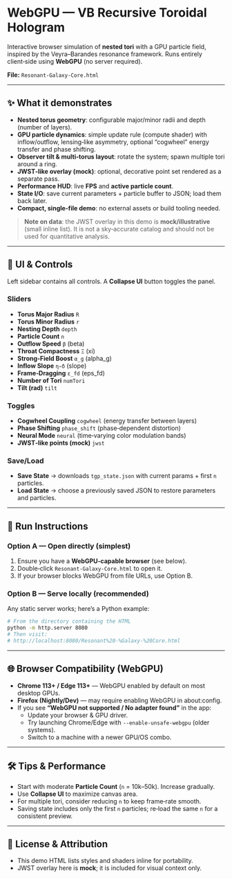 # WebGPU — VB Recursive Toroidal Hologram
Interactive browser simulation of **nested tori** with a GPU particle field, inspired by the Veyra–Barandes resonance framework. Runs entirely client‑side using **WebGPU** (no server required).

**File:** `Resonant-Galaxy-Core.html`

---

## ✨ What it demonstrates
- **Nested torus geometry**: configurable major/minor radii and depth (number of layers).
- **GPU particle dynamics**: simple update rule (compute shader) with inflow/outflow, lensing‑like asymmetry, optional “cogwheel” energy transfer and phase shifting.
- **Observer tilt & multi‑torus layout**: rotate the system; spawn multiple tori around a ring.
- **JWST‑like overlay (mock)**: optional, decorative point set rendered as a separate pass.
- **Performance HUD**: live **FPS** and **active particle count**.
- **State I/O**: save current parameters + particle buffer to JSON; load them back later.
- **Compact, single‑file demo**: no external assets or build tooling needed.

> **Note on data**: the JWST overlay in this demo is **mock/illustrative** (small inline list). It is not a sky‑accurate catalog and should not be used for quantitative analysis.

---

## 🧭 UI & Controls
Left sidebar contains all controls. A **Collapse UI** button toggles the panel.

### Sliders
- **Torus Major Radius** `R`
- **Torus Minor Radius** `r`
- **Nesting Depth** `depth`
- **Particle Count** `n`
- **Outflow Speed** `β` (beta)
- **Throat Compactness** `Ξ` (xi)
- **Strong‑Field Boost** `α_g` (alpha_g)
- **Inflow Slope** `η−δ` (slope)
- **Frame‑Dragging** `ε_fd` (eps_fd)
- **Number of Tori** `numTori`
- **Tilt (rad)** `tilt`

### Toggles
- **Cogwheel Coupling** `cogwheel` (energy transfer between layers)
- **Phase Shifting** `phase_shift` (phase‑dependent distortion)
- **Neural Mode** `neural` (time‑varying color modulation bands)
- **JWST‑like points (mock)** `jwst`

### Save/Load
- **Save State** → downloads `tgp_state.json` with current params + first `n` particles.
- **Load State** → choose a previously saved JSON to restore parameters and particles.

---

## 🚀 Run Instructions

### Option A — Open directly (simplest)
1. Ensure you have a **WebGPU‑capable browser** (see below).
2. Double‑click `Resonant-Galaxy-Core.html` to open it.
3. If your browser blocks WebGPU from file URLs, use Option B.

### Option B — Serve locally (recommended)
Any static server works; here’s a Python example:
```bash
# From the directory containing the HTML
python -m http.server 8080
# Then visit:
# http://localhost:8080/Resonant%20-%Galaxy-%20Core.html
```

---

## 🌐 Browser Compatibility (WebGPU)
- **Chrome 113+ / Edge 113+** — WebGPU enabled by default on most desktop GPUs.
- **Firefox (Nightly/Dev)** — may require enabling WebGPU in about:config.
- If you see **“WebGPU not supported / No adapter found”** in the app:
  - Update your browser & GPU driver.
  - Try launching Chrome/Edge with `--enable-unsafe-webgpu` (older systems).
  - Switch to a machine with a newer GPU/OS combo.

---

## 🛠️ Tips & Performance
- Start with moderate **Particle Count** (`n` = 10k–50k). Increase gradually.
- Use **Collapse UI** to maximize canvas area.
- For multiple tori, consider reducing `n` to keep frame‑rate smooth.
- Saving state includes only the first `n` particles; re‑load the same `n` for a consistent preview.

---

## 📄 License & Attribution
- This demo HTML lists styles and shaders inline for portability.
- JWST overlay here is **mock**; it is included for visual context only.


